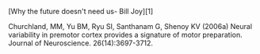 [Why the future doesn't need us- Bill Joy][1]


[0]:http://www.wired.com/wired/archive/8.04/joy.html


Churchland, MM, Yu BM, Ryu SI, Santhanam G, Shenoy KV (2006a) Neural variability 
in premotor cortex provides a signature of motor preparation. Journal of Neuroscience. 
26(14):3697-3712.
